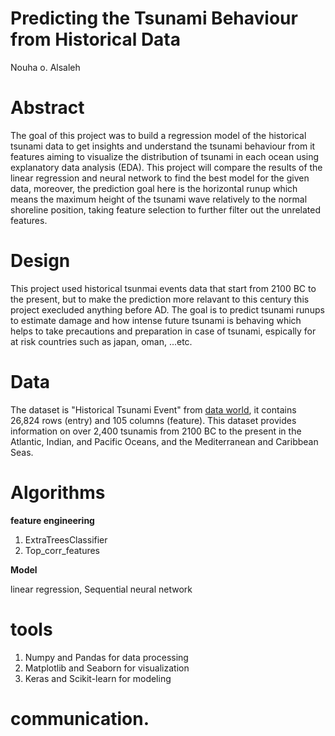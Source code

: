 # Predicting the Tsunami Behaviour from Historical Data

Nouha o. Alsaleh
# Abstract

The goal of this project was to build a regression model of the historical tsunami data to get insights and understand the tsunami behaviour from it features aiming to visualize the distribution of tsunami in each ocean using explanatory data analysis (EDA). This project will compare the results of the linear regression and neural network to find the best model for the given data, moreover, the prediction goal here is the horizontal runup which means the maximum height of the tsunami wave relatively to the normal shoreline position, taking feature selection to further filter out the unrelated features.

# Design

This project used historical tsunmai events data that start from 2100 BC to the present, but to make the prediction more relavant to this century this project execluded anything before AD. The goal is to predict tsunami runups to estimate damage and how intense future tsunami is behaving which helps to take precautions and preparation in case of tsunami, espically for at risk countries such as japan, oman, ...etc.


# Data 

The dataset is "Historical Tsunami Event" from [data world](https://data.world/dhs/), it contains  26,824 rows (entry) and 105 columns (feature). This dataset provides information on over 2,400 tsunamis from 2100 BC to the present in the Atlantic, Indian, and Pacific Oceans, and the Mediterranean and Caribbean Seas. 

# Algorithms

**feature engineering**

1. ExtraTreesClassifier
2. Top_corr_features

**Model**

linear regression, Sequential neural network


# tools
1. Numpy and Pandas for data processing
2. Matplotlib and Seaborn for visualization
3. Keras and Scikit-learn for modeling


# communication.
